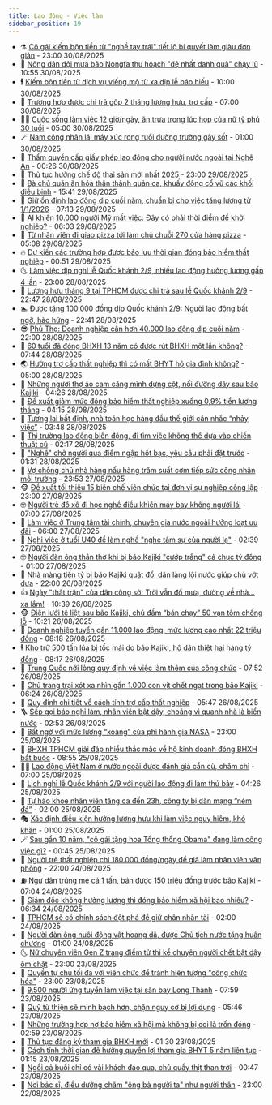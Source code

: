 ```yaml
---
title: Lao động - Việc làm
sidebar_position: 19
---
```


<!-- dantri-lao-dong-viec-lam:START -->
- ⚗️ [Cô gái kiếm bộn tiền từ &quot;nghề tay trái&quot; tiết lộ bí quyết làm giàu đơn giản](https://dantri.com.vn/lao-dong-viec-lam/co-gai-kiem-bon-tien-tu-nghe-tay-trai-tiet-lo-bi-quyet-lam-giau-don-gian-20250830100558586.htm) - 23:00 30/08/2025
- 🙉 [Nông dân đội mưa bão Nongfa thu hoạch &quot;đệ nhất danh quả&quot; chạy lũ](https://dantri.com.vn/lao-dong-viec-lam/nong-dan-doi-mua-bao-nongfa-thu-hoach-de-nhat-danh-qua-chay-lu-20250830170431092.htm) - 10:55 30/08/2025
- 🕴 [Kiếm bộn tiền từ dịch vụ viếng mộ từ xa dịp lễ báo hiếu](https://dantri.com.vn/lao-dong-viec-lam/kiem-bon-tien-tu-dich-vu-vieng-mo-tu-xa-dip-le-bao-hieu-20250829085945592.htm) - 10:00 30/08/2025
- 🧐 [Trường hợp được chi trả gộp 2 tháng lương hưu, trợ cấp](https://dantri.com.vn/lao-dong-viec-lam/truong-hop-duoc-chi-tra-gop-2-thang-luong-huu-tro-cap-20250830104346895.htm) - 07:00 30/08/2025
- 🧑‍💻 [Cuộc sống làm việc 12 giờ/ngày, ăn trưa trong lúc họp của nữ tỷ phú 30 tuổi](https://dantri.com.vn/lao-dong-viec-lam/cuoc-song-lam-viec-12-giongay-an-trua-trong-luc-hop-cua-nu-ty-phu-30-tuoi-20250827113926943.htm) - 05:00 30/08/2025
- 🪄 [Nam công nhân lái máy xúc rong ruổi đường trường gây sốt](https://dantri.com.vn/lao-dong-viec-lam/nam-cong-nhan-lai-may-xuc-rong-ruoi-duong-truong-gay-sot-20250829210020580.htm) - 01:00 30/08/2025
- 🦣 [Thẩm quyền cấp giấy phép lao động cho người nước ngoài tại Nghệ An](https://dantri.com.vn/lao-dong-viec-lam/tham-quyen-cap-giay-phep-lao-dong-cho-nguoi-nuoc-ngoai-tai-nghe-an-20250829182124958.htm) - 00:26 30/08/2025
- 🎡 [Thủ tục hưởng chế độ thai sản mới nhất 2025](https://dantri.com.vn/lao-dong-viec-lam/thu-tuc-huong-che-do-thai-san-moi-nhat-2025-20250829004424435.htm) - 23:00 29/08/2025
- 🦍 [Bà chủ quán ăn hóa thân thành quản ca, khuấy động cổ vũ các khối diễu binh](https://dantri.com.vn/lao-dong-viec-lam/ba-chu-quan-an-hoa-than-thanh-quan-ca-khuay-dong-co-vu-cac-khoi-dieu-binh-20250829203610635.htm) - 15:41 29/08/2025
- 🫶 [Giữ ổn định lao động dịp cuối năm, chuẩn bị cho việc tăng lương từ 1/1/2026](https://dantri.com.vn/lao-dong-viec-lam/giu-on-dinh-lao-dong-dip-cuoi-nam-chuan-bi-cho-viec-tang-luong-tu-112026-20250829125729730.htm) - 07:13 29/08/2025
- 🥸 [AI khiến 10.000 người Mỹ mất việc: Đây có phải thời điểm để khởi nghiệp?](https://dantri.com.vn/lao-dong-viec-lam/ai-khien-10000-nguoi-my-mat-viec-day-co-phai-thoi-diem-de-khoi-nghiep-20250829101010000.htm) - 06:03 29/08/2025
- 🎡 [Từ nhân viên đi giao pizza tới làm chủ chuỗi 270 cửa hàng pizza](https://dantri.com.vn/lao-dong-viec-lam/tu-nhan-vien-di-giao-pizza-toi-lam-chu-chuoi-270-cua-hang-pizza-20250829120353012.htm) - 05:08 29/08/2025
- 🔥 [Dự kiến các trường hợp được bảo lưu thời gian đóng bảo hiểm thất nghiệp](https://dantri.com.vn/lao-dong-viec-lam/du-kien-cac-truong-hop-duoc-bao-luu-thoi-gian-dong-bao-hiem-that-nghiep-20250828121730124.htm) - 00:51 29/08/2025
- 🌜 [Làm việc dịp nghỉ lễ Quốc khánh 2/9, nhiều lao động hưởng lương gấp 4 lần](https://dantri.com.vn/lao-dong-viec-lam/lam-viec-dip-nghi-le-quoc-khanh-29-nhieu-lao-dong-huong-luong-gap-4-lan-20250828194538617.htm) - 23:00 28/08/2025
- 🤭 [Lương hưu tháng 9 tại TPHCM được chi trả sau lễ Quốc khánh 2/9](https://dantri.com.vn/lao-dong-viec-lam/luong-huu-thang-9-tai-tphcm-duoc-chi-tra-sau-le-quoc-khanh-29-20250828222638622.htm) - 22:47 28/08/2025
- 🏊 [Được tặng 100.000 đồng dịp Quốc khánh 2/9: Người lao động bất ngờ, hào hứng](https://dantri.com.vn/lao-dong-viec-lam/duoc-tang-100000-dong-dip-quoc-khanh-29-nguoi-lao-dong-bat-ngo-hao-hung-20250828223714624.htm) - 22:41 28/08/2025
- 😎 [Phú Thọ: Doanh nghiệp cần hơn 40.000 lao động dịp cuối năm](https://dantri.com.vn/lao-dong-viec-lam/phu-tho-doanh-nghiep-can-hon-40000-lao-dong-dip-cuoi-nam-20250828212157826.htm) - 22:00 28/08/2025
- 🤖 [60 tuổi đã đóng BHXH 13 năm có được rút BHXH một lần không?](https://dantri.com.vn/lao-dong-viec-lam/60-tuoi-da-dong-bhxh-13-nam-co-duoc-rut-bhxh-mot-lan-khong-20250828053315562.htm) - 07:44 28/08/2025
- 🌏 [Hưởng trợ cấp thất nghiệp thì có mất BHYT hộ gia đình không?](https://dantri.com.vn/lao-dong-viec-lam/huong-tro-cap-that-nghiep-thi-co-mat-bhyt-ho-gia-dinh-khong-20250827002147538.htm) - 05:00 28/08/2025
- 🦏 [Những người thợ áo cam căng mình dựng cột, nối đường dây sau bão Kajiki](https://dantri.com.vn/lao-dong-viec-lam/nhung-nguoi-tho-ao-cam-cang-minh-dung-cot-noi-duong-day-sau-bao-kajiki-20250828093540614.htm) - 04:26 28/08/2025
- 🤔 [Đề xuất giảm mức đóng bảo hiểm thất nghiệp xuống 0,9% tiền lương tháng](https://dantri.com.vn/lao-dong-viec-lam/de-xuat-giam-muc-dong-bao-hiem-that-nghiep-xuong-09-tien-luong-thang-20250828105918011.htm) - 04:15 28/08/2025
- 🌮 [Tương lai bất định, nhà toán học hàng đầu thế giới cân nhắc “nhảy việc”](https://dantri.com.vn/lao-dong-viec-lam/tuong-lai-bat-dinh-nha-toan-hoc-hang-dau-the-gioi-can-nhac-nhay-viec-20250828091622111.htm) - 03:48 28/08/2025
- 💪 [Thị trường lao động biến động, đi tìm việc không thể dựa vào chiến thuật cũ](https://dantri.com.vn/lao-dong-viec-lam/thi-truong-lao-dong-bien-dong-di-tim-viec-khong-the-dua-vao-chien-thuat-cu-20250827172139460.htm) - 02:17 28/08/2025
- 💪 [&quot;Nghề&quot; chở người qua điểm ngập hốt bạc, yêu cầu phải đặt trước](https://dantri.com.vn/lao-dong-viec-lam/nghe-cho-nguoi-qua-diem-ngap-hot-bac-yeu-cau-phai-dat-truoc-20250828072147421.htm) - 01:31 28/08/2025
- 🦒 [Vợ chồng chủ nhà hàng nấu hàng trăm suất cơm tiếp sức công nhân môi trường](https://dantri.com.vn/lao-dong-viec-lam/vo-chong-chu-nha-hang-nau-hang-tram-suat-com-tiep-suc-cong-nhan-moi-truong-20250827180528975.htm) - 23:53 27/08/2025
- 🐵 [Đề xuất tối thiểu 15 biên chế viên chức tại đơn vị sự nghiệp công lập](https://dantri.com.vn/noi-vu/de-xuat-toi-thieu-15-bien-che-vien-chuc-tai-don-vi-su-nghiep-cong-lap-20250827152946403.htm) - 23:00 27/08/2025
- 🤓 [Người trẻ đổ xô đi học nghề điều khiển máy bay không người lái](https://dantri.com.vn/lao-dong-viec-lam/nguoi-tre-do-xo-di-hoc-nghe-dieu-khien-may-bay-khong-nguoi-lai-20250826124649190.htm) - 07:00 27/08/2025
- 🧐 [Làm việc ở Trung tâm tài chính, chuyên gia nước ngoài hưởng loạt ưu đãi](https://dantri.com.vn/lao-dong-viec-lam/lam-viec-o-trung-tam-tai-chinh-chuyen-gia-nuoc-ngoai-huong-loat-uu-dai-20250826104554604.htm) - 06:00 27/08/2025
- 💪 [Nghỉ việc ở tuổi U40 để làm nghề &quot;nghe tâm sự của người lạ&quot;](https://dantri.com.vn/lao-dong-viec-lam/nghi-viec-o-tuoi-u40-de-lam-nghe-nghe-tam-su-cua-nguoi-la-20250826170742441.htm) - 02:39 27/08/2025
- 🤓 [Người đàn ông thẫn thờ khi bị bão Kajiki &quot;cướp trắng&quot; cả chục tỷ đồng](https://dantri.com.vn/lao-dong-viec-lam/nguoi-dan-ong-than-tho-khi-bi-bao-kajiki-cuop-trang-ca-chuc-ty-dong-20250826145601151.htm) - 01:00 27/08/2025
- 💯 [Nhà màng tiền tỷ bị bão Kajiki quật đổ, dân làng lội nước giúp chủ vớt dưa](https://dantri.com.vn/lao-dong-viec-lam/nha-mang-tien-ty-bi-bao-kajiki-quat-do-dan-lang-loi-nuoc-giup-chu-vot-dua-20250826192143860.htm) - 22:00 26/08/2025
- 👍 [Ngày &quot;thất trận&quot; của dân công sở: Trời vẫn đổ mưa, đường về nhà... xa lắm!](https://dantri.com.vn/lao-dong-viec-lam/ngay-that-tran-cua-dan-cong-so-troi-van-do-mua-duong-ve-nha-xa-lam-20250826170750613.htm) - 10:39 26/08/2025
- 🐵 [Điện lưới tê liệt sau bão Kajiki, chủ đầm “bán chạy” 50 vạn tôm chống lỗ](https://dantri.com.vn/lao-dong-viec-lam/dien-luoi-te-liet-sau-bao-kajiki-chu-dam-ban-chay-50-van-tom-chong-lo-20250826170742400.htm) - 10:21 26/08/2025
- 💂 [Doanh nghiệp tuyển gần 11.000 lao động, mức lương cao nhất 22 triệu đồng](https://dantri.com.vn/lao-dong-viec-lam/doanh-nghiep-tuyen-gan-11000-lao-dong-muc-luong-cao-nhat-22-trieu-dong-20250826150144428.htm) - 08:18 26/08/2025
- 🕴 [Kho trữ 500 tấn lúa bị tốc mái do bão Kajiki, hộ dân thiệt hại hàng tỷ đồng](https://dantri.com.vn/lao-dong-viec-lam/kho-tru-500-tan-lua-bi-toc-mai-do-bao-kajiki-ho-dan-thiet-hai-hang-ty-dong-20250826134354627.htm) - 08:17 26/08/2025
- 👀 [Trung Quốc nới lỏng quy định về việc làm thêm của công chức](https://dantri.com.vn/lao-dong-viec-lam/trung-quoc-noi-long-quy-dinh-ve-viec-lam-them-cua-cong-chuc-20250825130321945.htm) - 07:52 26/08/2025
- 🦄 [Chủ trang trại xót xa nhìn gần 1.000 con vịt chết ngạt trong bão Kajiki](https://dantri.com.vn/lao-dong-viec-lam/chu-trang-trai-xot-xa-nhin-gan-1000-con-vit-chet-ngat-trong-bao-kajiki-20250826113043845.htm) - 06:24 26/08/2025
- 🔭 [Quy định chi tiết về cách tính trợ cấp thất nghiệp](https://dantri.com.vn/lao-dong-viec-lam/quy-dinh-chi-tiet-ve-cach-tinh-tro-cap-that-nghiep-20250826095024638.htm) - 05:47 26/08/2025
- 🪜 [Sếp gọi báo nghỉ làm, nhân viên bật dậy, choáng vì quanh nhà là biển nước](https://dantri.com.vn/lao-dong-viec-lam/sep-goi-bao-nghi-lam-nhan-vien-bat-day-choang-vi-quanh-nha-la-bien-nuoc-20250826092653227.htm) - 02:53 26/08/2025
- 🌊 [Bất ngờ với mức lương “xoàng” của phi hành gia NASA](https://dantri.com.vn/lao-dong-viec-lam/bat-ngo-voi-muc-luong-xoang-cua-phi-hanh-gia-nasa-20250825152200481.htm) - 23:00 25/08/2025
- 💯 [BHXH TPHCM giải đáp nhiều thắc mắc về hộ kinh doanh đóng BHXH bắt buộc](https://dantri.com.vn/lao-dong-viec-lam/bhxh-tphcm-giai-dap-nhieu-thac-mac-ve-ho-kinh-doanh-dong-bhxh-bat-buoc-20250825005301261.htm) - 08:55 25/08/2025
- 👨‍🏫 [Lao động Việt Nam ở nước ngoài được đánh giá cần cù, chăm chỉ](https://dantri.com.vn/lao-dong-viec-lam/lao-dong-viet-nam-o-nuoc-ngoai-duoc-danh-gia-can-cu-cham-chi-20250825111624502.htm) - 07:00 25/08/2025
- 🙉 [Lịch nghỉ lễ Quốc khánh 2/9 với người lao động đi làm thứ bảy](https://dantri.com.vn/lao-dong-viec-lam/lich-nghi-le-quoc-khanh-29-voi-nguoi-lao-dong-di-lam-thu-bay-20250825104104242.htm) - 04:26 25/08/2025
- 🦄 [Tự hào khoe nhân viên tăng ca đến 23h, công ty bị dân mạng “ném đá”](https://dantri.com.vn/lao-dong-viec-lam/tu-hao-khoe-nhan-vien-tang-ca-den-23h-cong-ty-bi-dan-mang-nem-da-20250823114027144.htm) - 02:00 25/08/2025
- 🎭 [Xác định điều kiện hưởng lương hưu khi làm việc nguy hiểm, khó khăn](https://dantri.com.vn/lao-dong-viec-lam/xac-dinh-dieu-kien-huong-luong-huu-khi-lam-viec-nguy-hiem-kho-khan-20250824172217542.htm) - 01:00 25/08/2025
- 🪄 [Sau gần 10 năm, &quot;cô gái tặng hoa Tổng thống Obama&quot; đang làm công việc gì?](https://dantri.com.vn/lao-dong-viec-lam/sau-gan-10-nam-co-gai-tang-hoa-tong-thong-obama-dang-lam-cong-viec-gi-20250824140838571.htm) - 00:45 25/08/2025
- 🌁 [Người trẻ thất nghiệp chi 180.000 đồng/ngày để giả làm nhân viên văn phòng](https://dantri.com.vn/lao-dong-viec-lam/nguoi-tre-that-nghiep-chi-180000-dongngay-de-gia-lam-nhan-vien-van-phong-20250823111509493.htm) - 22:00 24/08/2025
- ⛽️ [Ngư dân trúng mẻ cá 1 tấn, bán được 150 triệu đồng trước bão Kajiki](https://dantri.com.vn/lao-dong-viec-lam/ngu-dan-trung-me-ca-1-tan-ban-duoc-150-trieu-dong-truoc-bao-kajiki-20250824134631558.htm) - 07:04 24/08/2025
- 🤩 [Giám đốc không hưởng lương thì đóng bảo hiểm xã hội bao nhiêu?](https://dantri.com.vn/lao-dong-viec-lam/giam-doc-khong-huong-luong-thi-dong-bao-hiem-xa-hoi-bao-nhieu-20250824133101054.htm) - 06:34 24/08/2025
- 🌝 [TPHCM sẽ có chính sách đột phá để giữ chân nhân tài](https://dantri.com.vn/lao-dong-viec-lam/tphcm-se-co-chinh-sach-dot-pha-de-giu-chan-nhan-tai-20250822111726544.htm) - 02:00 24/08/2025
- 🤗 [Người đàn ông nuôi động vật hoang dã, được Chủ tịch nước tặng huân chương](https://dantri.com.vn/lao-dong-viec-lam/nguoi-dan-ong-nuoi-dong-vat-hoang-da-duoc-chu-tich-nuoc-tang-huan-chuong-20250823191333850.htm) - 01:00 24/08/2025
- 🌜 [Nữ chuyên viên Gen Z trang điểm tử thi kể chuyện người chết bật dậy ôm chặt](https://dantri.com.vn/lao-dong-viec-lam/nu-chuyen-vien-gen-z-trang-diem-tu-thi-ke-chuyen-nguoi-chet-bat-day-om-chat-20250822173814563.htm) - 23:00 23/08/2025
- 👀 [Quyền tự chủ tối đa với viên chức để tránh hiện tượng &quot;công chức hóa&quot;](https://dantri.com.vn/noi-vu/quyen-tu-chu-toi-da-voi-vien-chuc-de-tranh-hien-tuong-cong-chuc-hoa-20250822152300029.htm) - 23:00 23/08/2025
- 🫣 [9.500 người ứng tuyển làm việc tại sân bay Long Thành](https://dantri.com.vn/lao-dong-viec-lam/9500-nguoi-ung-tuyen-lam-viec-tai-san-bay-long-thanh-20250823121017857.htm) - 07:59 23/08/2025
- 🧠 [Quỹ từ thiện sẽ minh bạch hơn, chặn nguy cơ bị lợi dụng](https://dantri.com.vn/lao-dong-viec-lam/quy-tu-thien-se-minh-bach-hon-chan-nguy-co-bi-loi-dung-20250823095838773.htm) - 05:46 23/08/2025
- 🎊 [Những trường hợp nợ bảo hiểm xã hội mà không bị coi là trốn đóng](https://dantri.com.vn/lao-dong-viec-lam/nhung-truong-hop-no-bao-hiem-xa-hoi-ma-khong-bi-coi-la-tron-dong-20250821113226344.htm) - 02:59 23/08/2025
- 🧰 [Thủ tục đăng ký tham gia BHXH mới](https://dantri.com.vn/lao-dong-viec-lam/thu-tuc-dang-ky-tham-gia-bhxh-moi-20250820150629336.htm) - 01:30 23/08/2025
- 🐘 [Cách tính thời gian để hưởng quyền lợi tham gia BHYT 5 năm liên tục](https://dantri.com.vn/lao-dong-viec-lam/cach-tinh-thoi-gian-de-huong-quyen-loi-tham-gia-bhyt-5-nam-lien-tuc-20250822143532213.htm) - 01:15 23/08/2025
- 🥳 [Ngồi cả buổi chỉ có vài khách đáo qua, chủ quầy thịt than trời](https://dantri.com.vn/lao-dong-viec-lam/ngoi-ca-buoi-chi-co-vai-khach-dao-qua-chu-quay-thit-than-troi-20250822152739311.htm) - 00:47 23/08/2025
- 🐎 [Nơi bác sĩ, điều dưỡng chăm &quot;ông bà người ta&quot; như người thân](https://dantri.com.vn/lao-dong-viec-lam/noi-bac-si-dieu-duong-cham-ong-ba-nguoi-ta-nhu-nguoi-than-20250821103835751.htm) - 23:00 22/08/2025<!-- dantri-lao-dong-viec-lam:END -->
